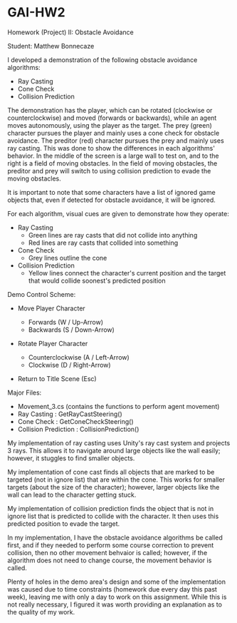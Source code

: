 # GAI-HW2
Homework (Project) II: Obstacle Avoidance 

Student: Matthew Bonnecaze

I developed a demonstration of the following obstacle avoidance algorithms: 
 - Ray Casting
 - Cone Check
 - Collision Prediction

The demonstration has the player, which can be rotated (clockwise or counterclockwise) and moved (forwards or backwards), while an agent moves autonomously, using the player as the target.  The prey (green) character pursues the player and mainly uses a cone check for obstacle avoidance. The preditor (red) character pursues the prey and mainly uses ray casting. This was done to show the differences in each algorithms' behavior. In the middle of the screen is a large wall to test on, and to  the right is a field of moving obstacles.  In the field of moving obstacles, the preditor and prey will switch to using collision prediction to evade the moving obstacles.

It is important to note that some characters have a list of ignored game objects that, even if detected for obstacle avoidance, it will be ignored. 

For each algorithm, visual cues are given to demonstrate how they operate: 
 - Ray Casting
	- Green lines are ray casts that did not collide into anything
	- Red lines are ray casts that collided into something
 - Cone Check
	- Grey lines outline the cone
 - Collision Prediction
	- Yellow lines connect the character's current position and the target that would collide soonest's predicted position


Demo Control Scheme: 
 - Move Player Character
    - Forwards (W / Up-Arrow)
    - Backwards (S / Down-Arrow)

 - Rotate Player Character
    - Counterclockwise (A / Left-Arrow)
    - Clockwise (D / Right-Arrow)

 - Return to Title Scene (Esc)



Major Files: 
 - Movement_3.cs	(contains the functions to perform agent movement)
 - Ray Casting : GetRayCastSteering()
 - Cone Check : GetConeCheckSteering()
 - Collision Prediction : CollisionPrediction()

My implementation of ray casting uses Unity's ray cast system and projects 3 rays. This allows it to navigate around large objects like the wall easily; however, it stuggles to find smaller objects.

My implementation of cone cast finds all objects that are marked to be targeted (not in ignore list) that are within the cone. This works for smaller targets (about the size of the character); however, larger objects like the wall can lead to the character getting stuck.

My implementation of collision prediction finds the object that is not in ignore list that is predicted to collide with the character. It then uses this predicted position to evade the
target.

In my implementation, I have the obstacle avoidance algorithms be called first, and if they needed to perform some course correction to prevent collision, then no other movement behvaior is called; however, if the algorithm does not need to change course, the movement behavior is called.

Plenty of holes in the demo area's design and some of the implementation was caused due to time constraints (homework due every day this past week), leaving me with only a day to work on this assignment.  While this is not really necessary, I figured it was worth providing an explanation as to the quality of my work.